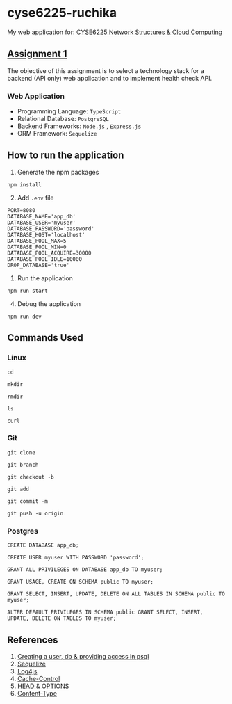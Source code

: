 # cyse6225-ruchika

My web application for: [CYSE6225 Network Structures &amp; Cloud Computing](https://spring2024.csye6225.cloud/)

## [Assignment 1](https://spring2024.csye6225.cloud/assignments/01/)
The objective of this assignment is to select a technology stack for a backend (API only) web application and to implement health check API.

### Web Application

* Programming Language: `TypeScript` 
* Relational Database: `PostgreSQL`
* Backend Frameworks: `Node.js` , `Express.js`
* ORM Framework: `Sequelize`

## How to run the application

1. Generate the npm packages

```
npm install
```

2. Add `.env` file
   
```
PORT=8080
DATABASE_NAME='app_db'
DATABASE_USER='myuser'
DATABASE_PASSWORD='password'
DATABASE_HOST='localhost'
DATABASE_POOL_MAX=5
DATABASE_POOL_MIN=0
DATABASE_POOL_ACQUIRE=30000
DATABASE_POOL_IDLE=10000
DROP_DATABASE='true'
```

1. Run the application

```
npm run start
```

4. Debug the application
```
npm run dev
```



## Commands Used

### Linux

```
cd
```

```
mkdir
```

```
rmdir
```

```
ls
```

```
curl
```

### Git

```
git clone
```

```
git branch
```

```
git checkout -b
```

```
git add
```

```
git commit -m
```

```
git push -u origin
```



### Postgres
```
CREATE DATABASE app_db;
```

```
CREATE USER myuser WITH PASSWORD 'password';
```

```
GRANT ALL PRIVILEGES ON DATABASE app_db TO myuser;
```

```
GRANT USAGE, CREATE ON SCHEMA public TO myuser;
```

```
GRANT SELECT, INSERT, UPDATE, DELETE ON ALL TABLES IN SCHEMA public TO myuser;
``` 

```
ALTER DEFAULT PRIVILEGES IN SCHEMA public GRANT SELECT, INSERT, UPDATE, DELETE ON TABLES TO myuser;
```


## References

1. [Creating a user, db & providing access in psql](https://medium.com/coding-blocks/creating-user-database-and-adding-access-on-postgresql-8bfcd2f4a91e) 
2. [Sequelize](https://sequelize.org/docs/v6/getting-started/)
3. [Log4js](https://www.npmjs.com/package/log4js)
4. [Cache-Control](https://developer.mozilla.org/en-US/docs/Web/HTTP/Headers/Cache-Control)
5. [HEAD & OPTIONS](https://stackoverflow.com/questions/6660019/restful-api-methods-head-options#:~:text=OPTIONS%20tells%20you%20things%20such,status%20code%20would%20be%20returned.)
6. [Content-Type](https://developer.mozilla.org/en-US/docs/Web/HTTP/Headers/Content-Type)

